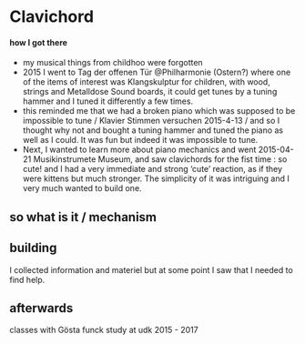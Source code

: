 # Clavichord

#### how I got there
* my musical things from childhoo were forgotten
* 2015 I went to Tag der offenen Tür @Philharmonie (Ostern?) where one of the items of interest was Klangskulptur for children, with wood, strings and Metalldose Sound boards, it could get tunes by a tuning hammer and I tuned it differently a few times. 
* this reminded me that we had a broken piano which was supposed to be impossible to tune / Klavier Stimmen versuchen 2015-4-13 / and so I thought why not and bought a tuning hammer and tuned the piano as well as I could. It was fun but indeed it was impossible to tune.
* Next, I wanted to learn more about piano mechanics and went  2015-04-21 Musikinstrumete Museum, and saw clavichords for the fist time : so cute! and I had a very immediate and strong ‘cute’ reaction, as if they were kittens but much stronger. The simplicity of it was intriguing and I very much wanted to build one.

## so what is it / mechanism

## building
I collected information and materiel but at some point I saw that I needed to find help.

## afterwards
classes with Gösta funck
study at udk 2015 - 2017